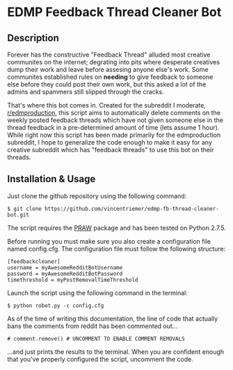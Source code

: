 # EDMP Feedback Thread Cleaner Bot

## Description

Forever has the constructive "Feedback Thread" alluded most creative communites on the internet; degrating into pits where desperate creatives dump their work and leave before assesing anyone else's work. Some communites established rules on **needing** to give feedback to someone else before they could post their own work, but this asked a lot of the admins and spammers still slipped through the cracks.

That's where this bot comes in. Created for the subreddit I moderate, [r/edmproduction](http://www.reddit.com/r/edmproduction), this script aims to automatically delete comments on the weekly posted feedback threads which have not given someone else in the thread feedback in a pre-determined amount of time (lets assume 1 hour). While right now this script has been made primarily for the edmproduction subreddit, I hope to generalize the code enough to make it easy for any creative subreddit which has "feedback threads" to use this bot on their threads.

## Installation & Usage

Just clone the github repository using the following command:

	$ git clone https://github.com/vincentriemer/edmp-fb-thread-cleaner-bot.git

The script requires the [PRAW](https://praw.readthedocs.org/en/latest/) package and has been tested on Python 2.7.5.

Before running you must make sure you also create a configuration file named config.cfg. The configuration file must follow the following structure:

	[feedbackcleaner]
	username = myAwesomeRedditBotUsername
	password = myAwesomeRedditBotPassword
	timethreshold = myPostRemovalTimeThreshold

Launch the script using the following command in the terminal:

	$ python robot.py -c config.cfg

As of the time of writing this documentation, the line of code that actually bans the comments from reddit has been commented out...

	# comment.remove() # UNCOMMENT TO ENABLE COMMENT REMOVALS

...and just prints the results to the terminal. When you are confident enough that you've properly configured the script, uncomment the code.
